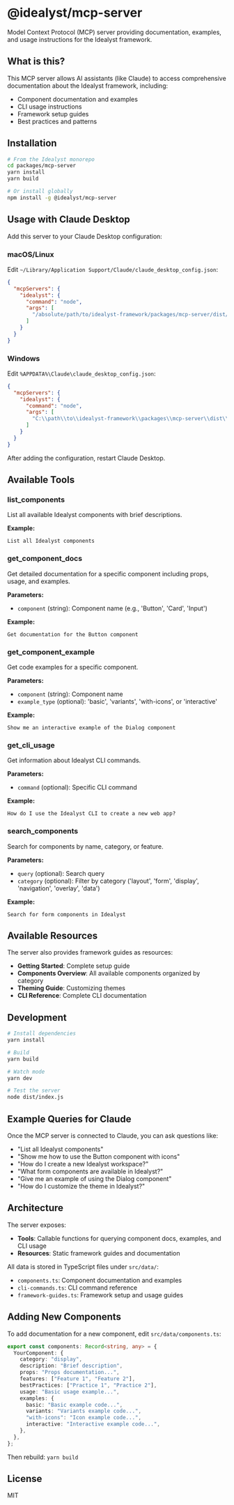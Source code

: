 # @idealyst/mcp-server

Model Context Protocol (MCP) server providing documentation, examples, and usage instructions for the Idealyst framework.

## What is this?

This MCP server allows AI assistants (like Claude) to access comprehensive documentation about the Idealyst framework, including:

- Component documentation and examples
- CLI usage instructions
- Framework setup guides
- Best practices and patterns

## Installation

```bash
# From the Idealyst monorepo
cd packages/mcp-server
yarn install
yarn build

# Or install globally
npm install -g @idealyst/mcp-server
```

## Usage with Claude Desktop

Add this server to your Claude Desktop configuration:

### macOS/Linux

Edit `~/Library/Application Support/Claude/claude_desktop_config.json`:

```json
{
  "mcpServers": {
    "idealyst": {
      "command": "node",
      "args": [
        "/absolute/path/to/idealyst-framework/packages/mcp-server/dist/index.js"
      ]
    }
  }
}
```

### Windows

Edit `%APPDATA%\Claude\claude_desktop_config.json`:

```json
{
  "mcpServers": {
    "idealyst": {
      "command": "node",
      "args": [
        "C:\\path\\to\\idealyst-framework\\packages\\mcp-server\\dist\\index.js"
      ]
    }
  }
}
```

After adding the configuration, restart Claude Desktop.

## Available Tools

### list_components

List all available Idealyst components with brief descriptions.

**Example:**
```
List all Idealyst components
```

### get_component_docs

Get detailed documentation for a specific component including props, usage, and examples.

**Parameters:**
- `component` (string): Component name (e.g., 'Button', 'Card', 'Input')

**Example:**
```
Get documentation for the Button component
```

### get_component_example

Get code examples for a specific component.

**Parameters:**
- `component` (string): Component name
- `example_type` (optional): 'basic', 'variants', 'with-icons', or 'interactive'

**Example:**
```
Show me an interactive example of the Dialog component
```

### get_cli_usage

Get information about Idealyst CLI commands.

**Parameters:**
- `command` (optional): Specific CLI command

**Example:**
```
How do I use the Idealyst CLI to create a new web app?
```

### search_components

Search for components by name, category, or feature.

**Parameters:**
- `query` (optional): Search query
- `category` (optional): Filter by category ('layout', 'form', 'display', 'navigation', 'overlay', 'data')

**Example:**
```
Search for form components in Idealyst
```

## Available Resources

The server also provides framework guides as resources:

- **Getting Started**: Complete setup guide
- **Components Overview**: All available components organized by category
- **Theming Guide**: Customizing themes
- **CLI Reference**: Complete CLI documentation

## Development

```bash
# Install dependencies
yarn install

# Build
yarn build

# Watch mode
yarn dev

# Test the server
node dist/index.js
```

## Example Queries for Claude

Once the MCP server is connected to Claude, you can ask questions like:

- "List all Idealyst components"
- "Show me how to use the Button component with icons"
- "How do I create a new Idealyst workspace?"
- "What form components are available in Idealyst?"
- "Give me an example of using the Dialog component"
- "How do I customize the theme in Idealyst?"

## Architecture

The server exposes:

- **Tools**: Callable functions for querying component docs, examples, and CLI usage
- **Resources**: Static framework guides and documentation

All data is stored in TypeScript files under `src/data/`:
- `components.ts`: Component documentation and examples
- `cli-commands.ts`: CLI command reference
- `framework-guides.ts`: Framework setup and usage guides

## Adding New Components

To add documentation for a new component, edit `src/data/components.ts`:

```typescript
export const components: Record<string, any> = {
  YourComponent: {
    category: "display",
    description: "Brief description",
    props: "Props documentation...",
    features: ["Feature 1", "Feature 2"],
    bestPractices: ["Practice 1", "Practice 2"],
    usage: "Basic usage example...",
    examples: {
      basic: "Basic example code...",
      variants: "Variants example code...",
      "with-icons": "Icon example code...",
      interactive: "Interactive example code...",
    },
  },
};
```

Then rebuild: `yarn build`

## License

MIT
